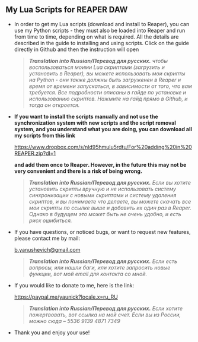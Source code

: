 ## My Lua Scripts for REAPER DAW

- In order to get my Lua scripts (download and install to Reaper), you can use my Python scripts - 
  they must also be loaded into Reaper and run from time to time, 
  depending on what is required. All the details are described in the guide to installing and using scripts. Click on the guide directly in Github and then the instruction will open

  > ***Translation into Russian/Перевод для русских.** чтобы воспользоваться моими Lua скриптами (загрузить и установить в Reaper), вы можете использовать мои скрипты на Python - они также должны быть загруженен в Reaper и время от времени запускаться, в зависимости от того, что вам требуется. Все подробности описаны в гайде по установке и использованию скриптов. Нажмите на гайд прямо в Github, и тогда он откроется.* 

- **If you want to install the scripts manually and not use the synchronization system with new scripts and the script removal system, and you understand what you are doing, you can download all my scripts from this link**
 
  https://www.dropbox.com/s/nld95hmulu5rdtu/For%20adding%20in%20REAPER.zip?dl=1 
  
  **and add them once to Reaper. However, in the future this may not be very convenient and there is a risk of being wrong.**

  > ***Translation into Russian/Перевод для русских.** Если вы хотите установить скрипты вручную и не использовать систему синхронизации с новыми скриптами и систему удаления скриптов, и вы понимаете что делаете, вы можете скачать все мои скрипты по ссылке выше и добавить их один раз в Reaper. Однако в будущем это может быть не очень удобно, и есть риск ошибиться.* 

- If you have questions, or noticed bugs, or want to request new features, please contact me by mail:

  b.yanushevich@gmail.com

  > ***Translation into Russian/Перевод для русских.** Если есть вопросы, или нашли баги, или хотите запросить новые функции, вот мой email для контакта со мной.* 


- If you would like to donate to me, here is the link:

  https://paypal.me/yaunick?locale.x=ru_RU

  > ***Translation into Russian/Перевод для русских.** Если хотите пожертвовать, вот ссылка на мой счет. Если вы из России, можно сюда – 5536 9139 4871 7349*

- Thank you and enjoy your use!
